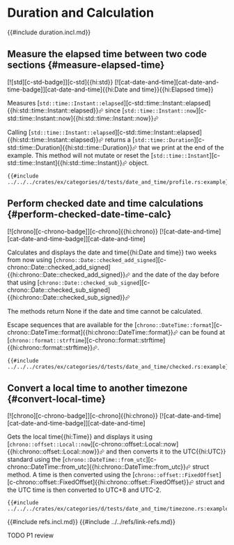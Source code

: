 # Duration and Calculation

{{#include duration.incl.md}}

## Measure the elapsed time between two code sections {#measure-elapsed-time}

[![std][c-std-badge]][c-std]{{hi:std}} [![cat-date-and-time][cat-date-and-time-badge]][cat-date-and-time]{{hi:Date and time}}{{hi:Elapsed time}}

Measures [`std::time::Instant::elapsed`][c-std::time::Instant::elapsed]{{hi:std::time::Instant::elapsed}}⮳ since [`std::time::Instant::now`][c-std::time::Instant::now]{{hi:std::time::Instant::now}}⮳

Calling [`std::time::Instant::elapsed`][c-std::time::Instant::elapsed]{{hi:std::time::Instant::elapsed}}⮳ returns a [`std::time::Duration`][c-std::time::Duration]{{hi:std::time::Duration}}⮳ that we print at the end of the example. This method will not mutate or reset the [`std::time::Instant`][c-std::time::Instant]{{hi:std::time::Instant}}⮳ object.

```rust,editable
{{#include ../../../crates/ex/categories/d/tests/date_and_time/profile.rs:example}}
```

## Perform checked date and time calculations {#perform-checked-date-time-calc}

[![chrono][c-chrono-badge]][c-chrono]{{hi:chrono}} [![cat-date-and-time][cat-date-and-time-badge]][cat-date-and-time]

Calculates and displays the date and time{{hi:Date and time}} two weeks from now using [`chrono::Date::checked_add_signed`][c-chrono::Date::checked_add_signed]{{hi:chrono::Date::checked_add_signed}}⮳ and the date of the day before that using [`chrono::Date::checked_sub_signed`][c-chrono::Date::checked_sub_signed]{{hi:chrono::Date::checked_sub_signed}}⮳

The methods return None if the date and time cannot be calculated.

Escape sequences that are available for the
[`chrono::DateTime::format`][c-chrono::DateTime::format]{{hi:chrono::DateTime::format}}⮳ can be found at [`chrono::format::strftime`][c-chrono::format::strftime]{{hi:chrono::format::strftime}}⮳.

```rust,editable
{{#include ../../../crates/ex/categories/d/tests/date_and_time/checked.rs:example}}
```

## Convert a local time to another timezone {#convert-local-time}

[![chrono][c-chrono-badge]][c-chrono]{{hi:chrono}} [![cat-date-and-time][cat-date-and-time-badge]][cat-date-and-time]

Gets the local time{{hi:Time}} and displays it using [`chrono::offset::Local::now`][c-chrono::offset::Local::now]{{hi:chrono::offset::Local::now}}⮳ and then converts it to the UTC{{hi:UTC}} standard using the [`chrono::DateTime::from_utc`][c-chrono::DateTime::from_utc]{{hi:chrono::DateTime::from_utc}}⮳ struct method. A time is then converted using the [`chrono::offset::FixedOffset`][c-chrono::offset::FixedOffset]{{hi:chrono::offset::FixedOffset}}⮳ struct and the UTC time is then converted to UTC+8 and UTC-2.

```rust,editable
{{#include ../../../crates/ex/categories/d/tests/date_and_time/timezone.rs:example}}
```

{{#include refs.incl.md}}
{{#include ../../refs/link-refs.md}}

<div class="hidden">
TODO P1 review
</div>
